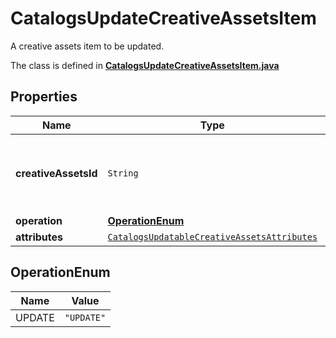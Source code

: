 

# CatalogsUpdateCreativeAssetsItem

A creative assets item to be updated.

The class is defined in **[CatalogsUpdateCreativeAssetsItem.java](../../src/main/java/org/openapitools/model/CatalogsUpdateCreativeAssetsItem.java)**

## Properties

Name | Type | Description | Notes
------------ | ------------- | ------------- | -------------
**creativeAssetsId** | `String` | The catalog creative assets item id in the merchant namespace | 
**operation** | [**OperationEnum**](#OperationEnum) |  | 
**attributes** | [`CatalogsUpdatableCreativeAssetsAttributes`](CatalogsUpdatableCreativeAssetsAttributes.md) |  | 


## OperationEnum

Name | Value
---- | -----
UPDATE | `"UPDATE"`



